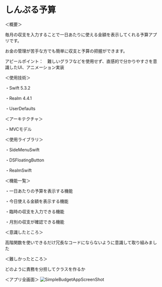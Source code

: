 # しんぷる予算

＜概要＞

毎月の収支を入力することで一日あたりに使える金額を表示してくれる予算アプリです。

お金の管理が苦手な方でも簡単に収支と予算の把握ができます。

アピールポイント：　難しいグラフなどを使用せず、直感的で分かりやすさを意識したUI、アニメーション実装

＜使用技術＞

・Swift 5.3.2

・Realm 4.4.1

・UserDefaults

＜アーキテクチャ＞

・MVCモデル

＜使用ライブラリ＞

・SideMenuSwift

・DSFloatingButton

・RealmSwift

＜機能一覧＞

・一日あたりの予算を表示する機能

・今日使える金額を表示する機能

・臨時の収支を入力できる機能

・月別の収支が確認できる機能

＜意識したところ＞

高階関数を使いできるだけ冗長なコードにならないように意識して取り組みました

＜難しかったところ＞

どのように責務を分担してクラスを作るか

＜アプリ全画面＞
![SimpleBudgetAppScreenShot](https://user-images.githubusercontent.com/74137008/115136299-e3d73f00-a059-11eb-8d86-ebfbc2b9b813.png)

